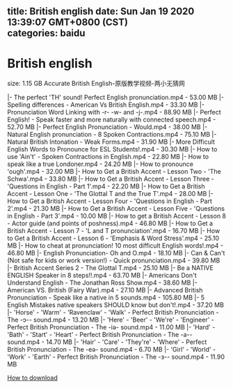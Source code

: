 
title: British english
date: Sun Jan 19 2020 13:39:07 GMT+0800 (CST)    
categories: baidu
---

# British english
size: 1.15 GB
 Accurate British English-原版教学视频-两小无猜网
 
|- The perfect 'TH' sound! Perfect English pronunciation.mp4 - 53.00 MB
|- Spelling differences - American Vs British English.mp4 - 33.30 MB
|- Pronunciation Word Linking with -r- -w- and -j-.mp4 - 88.90 MB
|- Perfect English! - Speak faster and more naturally with connected speech.mp4 - 52.70 MB
|- Perfect English Pronunciation - Would.mp4 - 38.00 MB
|- Natural English pronunciation - 8 Spoken Contractions.mp4 - 75.10 MB
|- Natural British Intonation - Weak Forms.mp4 - 31.90 MB
|- More Difficult English Words to Pronounce for ESL Students!.mp4 - 30.30 MB
|- How to use 'Ain't' - Spoken Contractions in English.mp4 - 22.80 MB
|- How to speak like a true Londoner.mp4 - 24.20 MB
|- How to pronounce 'ough'.mp4 - 32.00 MB
|- How to Get a British Accent - Lesson Two - 'The Schwa'.mp4 - 33.80 MB
|- How to Get a British Accent - Lesson Three - 'Questions in English - Part 1'.mp4 - 22.20 MB
|- How to Get a British Accent - Lesson One - 'The Glottal T and the True T'.mp4 - 28.00 MB
|- How to Get a British Accent - Lesson Four - 'Questions in English - Part 2'.mp4 - 21.30 MB
|- How to Get a British Accent - Lesson Five - 'Questions in English - Part 3'.mp4 - 10.00 MB
|- How to get a British Accent - Lesson 8 - Actor guide (and points of poshness).mp4 - 46.80 MB
|- How to Get a British Accent - Lesson 7 - 'L and T pronunciation'.mp4 - 16.70 MB
|- How to Get a British Accent - Lesson 6 - 'Emphasis & Word Stress'.mp4 - 25.10 MB
|- How to cheat at pronunciation! 10 most difficult English words!.mp4 - 46.80 MB
|- English Pronunciation- Oh and O.mp4 - 18.10 MB
|- Can & Can't (Not safe for kids or work version!) - Quick pronunciation.mp4 - 39.80 MB
|- British Accent Series 2 - The Glottal T.mp4 - 25.10 MB
|- Be a NATIVE ENGLISH Speaker in 8 steps!!.mp4 - 63.70 MB
|- Americans Don't Understand English - The Jonathan Ross Show.mp4 - 38.60 MB
|- American VS. British (Fairy War).mp4 - 27.10 MB
|- Advanced British Pronunciation - Speak like a native in 5 sounds.mp4 - 105.80 MB
|- 5 English Mistakes native speakers SHOULD know but don't!.mp4 - 37.20 MB
|- 'Horse' - 'Warm' - 'Ravenclaw' - 'Walk' - Perfect British Pronunciation - The -ɔ-- sound.mp4 - 13.20 MB
|- 'Here' - 'Beer' - 'We're' - 'Engineer' - Perfect British Pronunciation - The -iə- sound.mp4 - 11.00 MB
|- 'Hard' - 'Bath' - 'Start' - 'Heart' - Perfect British Pronunciation - The -a-- sound.mp4 - 14.70 MB
|- 'Hair' - 'Care' - 'They're' - 'Where' - Perfect British Pronunciation - The -eə- sound.mp4 - 6.70 MB
|- 'Girl' - 'World' - 'Work' - 'Earth' - Perfect British Pronunciation - The -ɜ-- sound.mp4 - 11.90 MB

[How to download](https://bpcam.bemobtrk.com/go/2ceec3aa-1ca2-46d6-b9ff-aaa5c184517c?jno=1130)